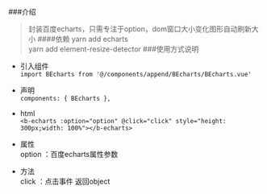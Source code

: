 ###介绍
>封装百度echarts，只需专注于option，dom窗口大小变化图形自动刷新大小
####依赖
>yarn add echarts  
>yarn add element-resize-detector
###使用方式说明
- 引入组件  
`
import BEcharts from '@/components/append/BEcharts/BEcharts.vue'  
`
- 声明  
`
components: { BEcharts },
`
- html  
`<b-echarts :option="option" @click="click" style="height: 300px;width: 100%"></b-echarts>
     `
- 属性  
option ：百度echarts属性参数

- 方法  
click ：点击事件 返回object